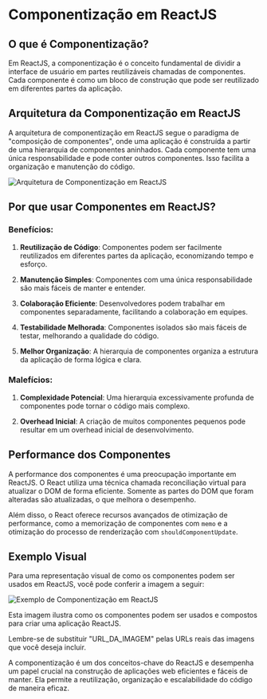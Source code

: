 # Componentização em ReactJS

## O que é Componentização?

Em ReactJS, a componentização é o conceito fundamental de dividir a interface de usuário em partes reutilizáveis chamadas de componentes. Cada componente é como um bloco de construção que pode ser reutilizado em diferentes partes da aplicação.

## Arquitetura da Componentização em ReactJS

A arquitetura de componentização em ReactJS segue o paradigma de "composição de componentes", onde uma aplicação é construída a partir de uma hierarquia de componentes aninhados. Cada componente tem uma única responsabilidade e pode conter outros componentes. Isso facilita a organização e manutenção do código.

![Arquitetura de Componentização em ReactJS](https://media.geeksforgeeks.org/wp-content/uploads/20191001195101/Untitled-Diagram-414.png)

## Por que usar Componentes em ReactJS?

### Benefícios:

1. **Reutilização de Código**: Componentes podem ser facilmente reutilizados em diferentes partes da aplicação, economizando tempo e esforço.

2. **Manutenção Simples**: Componentes com uma única responsabilidade são mais fáceis de manter e entender.

3. **Colaboração Eficiente**: Desenvolvedores podem trabalhar em componentes separadamente, facilitando a colaboração em equipes.

4. **Testabilidade Melhorada**: Componentes isolados são mais fáceis de testar, melhorando a qualidade do código.

5. **Melhor Organização**: A hierarquia de componentes organiza a estrutura da aplicação de forma lógica e clara.

### Malefícios:

1. **Complexidade Potencial**: Uma hierarquia excessivamente profunda de componentes pode tornar o código mais complexo.

2. **Overhead Inicial**: A criação de muitos componentes pequenos pode resultar em um overhead inicial de desenvolvimento.

## Performance dos Componentes

A performance dos componentes é uma preocupação importante em ReactJS. O React utiliza uma técnica chamada reconciliação virtual para atualizar o DOM de forma eficiente. Somente as partes do DOM que foram alteradas são atualizadas, o que melhora o desempenho.

Além disso, o React oferece recursos avançados de otimização de performance, como a memorização de componentes com `memo` e a otimização do processo de renderização com `shouldComponentUpdate`.

## Exemplo Visual

Para uma representação visual de como os componentes podem ser usados em ReactJS, você pode conferir a imagem a seguir:

![Exemplo de Componentização em ReactJS](https://miro.medium.com/v2/resize:fit:1358/1*OksXiMdPPpkT6_OOvL3_jQ.png)

Esta imagem ilustra como os componentes podem ser usados e compostos para criar uma aplicação ReactJS.

Lembre-se de substituir "URL_DA_IMAGEM" pelas URLs reais das imagens que você deseja incluir.

A componentização é um dos conceitos-chave do ReactJS e desempenha um papel crucial na construção de aplicações web eficientes e fáceis de manter. Ela permite a reutilização, organização e escalabilidade do código de maneira eficaz.
